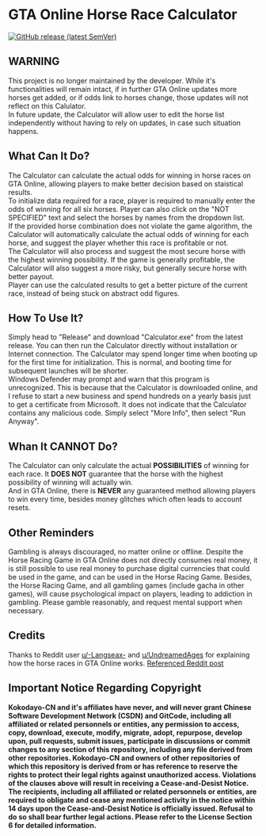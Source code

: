 # GTA Online Horse Race Calculator  
[![GitHub release (latest SemVer)](https://img.shields.io/github/v/release/Kokodayo-CN/HorseRaceCalculator?label=stable&style=flat-square)](https://github.com/Kokodayo-CN/HorseRaceCalculator/releases/latest)
## WARNING  
This project is no longer maintained by the developer. While it's functionalities will remain intact, if in further GTA Online updates more horses get added, or if odds link to horses change, those updates will not reflect on this Calulator.  
In future update, the Calculator will allow user to edit the horse list independently without having to rely on updates, in case such situation happens.  
## What Can It Do?  
The Calculator can calculate the actual odds for winning in horse races on GTA Online, allowing players to make better decision based on staistical results.  
To initialize data required for a race, player is required to manually enter the odds of winning for all six horses. Player can also click on the "NOT SPECIFIED" text and select the horses by names from the dropdown list.  
If the provided horse combination does not violate the game algorithm, the Calculator will automatically calculate the actual odds of winning for each horse, and suggest the player whether this race is profitable or not.  
The Calculator will also process and suggest the most secure horse with the highest winning possibility. If the game is generally profitable, the Calculator will also suggest a more risky, but generally secure horse with better payout.  
Player can use the calculated results to get a better picture of the current race, instead of being stuck on abstract odd figures.  

## How To Use It?  
Simply head to "Release" and download "Calculator.exe" from the latest release. You can then run the Calculator directly without installation or Internet connection. The Calculator may spend longer time when booting up for the first time for initialization. This is normal, and booting time for subsequent launches will be shorter.  
Windows Defender may prompt and warn that this program is unrecognized. This is because that the Calculator is downloaded online, and I refuse to start a new business and spend hundreds on a yearly basis just to get a certificate from Microsoft. It does not indicate that the Calculator contains any malicious code. Simply select "More Info", then select "Run Anyway".  

## Whan It CANNOT Do?  
The Calculator can only calculate the actual **POSSIBILITIES** of winning for each race. It **DOES NOT** guarantee that the horse with the highest possibility of winning will actually win.  
And in GTA Online, there is **NEVER** any guaranteed method allowing players to win every time, besides money glitches which often leads to account resets.  

## Other Reminders  
Gambling is always discouraged, no matter online or offline. Despite the Horse Racing Game in GTA Online does not directly consumes real money, it is still possible to use real money to purchase digital currencies that could be used in the game, and can be used in the Horse Racing Game. Besides, the Horse Racing Game, and all gambling games (include gacha in other games), will cause psychological impact on players, leading to addiction in gambling. Please gamble reasonably, and request mental support when necessary.  

## Credits  
Thanks to Reddit user [u/-Langseax-](https://www.reddit.com/user/-Langseax-/) and [u/UndreamedAges](https://www.reddit.com/user/UndreamedAges/) for explaining how the horse races in GTA Online works. [Referenced Reddit post](https://www.reddit.com/r/gtaonline/comments/1agaqjn/profitable_casino_horse_racing_inside_track_with/?rdt=49199)

## Important Notice Regarding Copyright  
**Kokodayo-CN and it's affiliates have never, and will never grant Chinese Software Development Network (CSDN) and GitCode, including all affiliated or related personnels or entities, any permission to access, copy, download, execute, modify, migrate, adopt, repurpose, develop upon, pull requests, submit issues, participate in discussions or commit changes to any section of this repository, including any file derived from other repositories. Kokodayo-CN and owners of other repositories of which this repository is derived from or has reference to reserve the rights to protect their legal rights against unauthorized access. Violations of the clauses above will result in receiving a Cease-and-Desist Notice. The recipients, including all affiliated or related personnels or entities, are required to obligate and cease any mentioned activity in the notice within 14 days upon the Cease-and-Desist Notice is officially issued. Refusal to do so shall bear further legal actions. Please refer to the License Section 6 for detailed information.**
